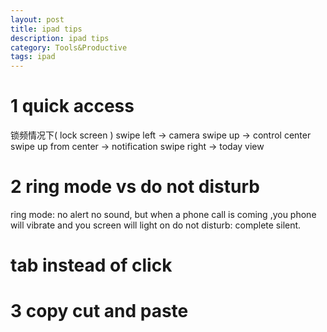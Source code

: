 ```yaml
---
layout: post
title: ipad tips
description: ipad tips
category: Tools&Productive
tags: ipad 
---
```



# 1 quick access
锁频情况下( lock screen ) 
swipe left -> camera
swipe up -> control center
swipe up from center -> notification
swipe right -> today view

# 2 ring mode vs do not disturb
ring mode: no alert no sound, but when a phone call is coming ,you phone will vibrate and you screen will light on
do not disturb: complete silent.

# tab instead of click 

# 3 copy cut and paste

